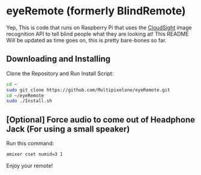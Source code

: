 # eyeRemote (formerly BlindRemote)
Yep, This is code that runs on Raspberry Pi that uses the [CloudSight](http://www.cloudsightapi.com/ "Cloudsight API") image recognition API to tell blind people what they are looking at! This README Will be updated as time goes on, this is pretty bare-bones so far.

## Downloading and Installing
Clone the Repository and Run Install Script:
```bash
cd ~
sudo git clone https://github.com/Multipixelone/eyeRemote.git
cd ~/eyeRemote
sudo ./Install.sh
```
## [Optional] Force audio to come out of Headphone Jack (For using a small speaker)
Run this command:
```bash
amixer cset numid=3 1
```

Enjoy your remote!
